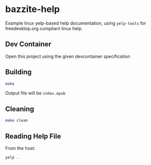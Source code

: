 # bazzite-help
Example linux yelp-based help documentation, using `yelp-tools` for freedesktop.org compliant linux help.

## Dev Container
Open this project using the given devcontainer specification

## Building

```bash
make
```

Output file will be `index.epub`

## Cleaning

```bash
make clean
```

## Reading Help File

From the host:

```bash
yelp .
```
